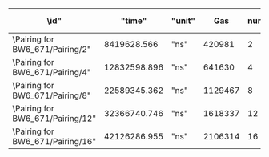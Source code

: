| \id\"                             | \"time\"     | \"unit\" | Gas     | num_pairs  | Delta | Delta gas | Base gas |
| --------------------------------- | ------------ | -------- | ------- | ---------- | ----- | --------- | -------- |
| \Pairing for BW6_671/Pairing/2\"  | 8419628.566  | \"ns\"   | 420981  | 2          | 2     | 110324    | 310657   |
| \Pairing for BW6_671/Pairing/4\"  | 12832598.896 | \"ns\"   | 641630  | 4          | 4     | 121959    | 275752   |
| \Pairing for BW6_671/Pairing/8\"  | 22589345.362 | \"ns\"   | 1129467 | 8          | 4     | 122217    | 273945   |
| \Pairing for BW6_671/Pairing/12\" | 32366740.746 | \"ns\"   | 1618337 | 12         | 4     | 121994    | 276399   |
| \Pairing for BW6_671/Pairing/16\" | 42126286.955 | \"ns\"   | 2106314 | 16         |       | 122057    | 275366   |
